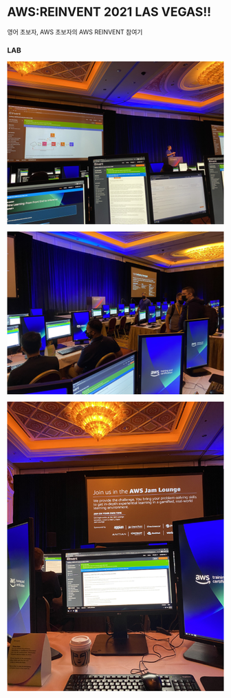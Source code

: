 # AWS:REINVENT 2021 LAS VEGAS!!
영어 초보자, AWS 초보자의 AWS REINVENT 참여기

<!-- 회사에 오래다니니까 미국도 보내주는 군요. 저의 수준이 미천하여 다른 사람에게 양보하려 했다가 일단 한번 경험해보자는 생각에 미국땅 한번 밟아 봤습니다.

AWS:REINVENT에 가서도 어려웠지만 가기전에 준비해야 할 것도 참 많았습니다.
ㅋㄹㄴ시국이다보니 준비해야 할 서류도 많았고, 무엇보다 제대로 즐기기 위해선 어떤 세션을 선택해서 들을 것이냐가 중요했습니다. 세션 선택시 가장 우선으로 생각했던것은 다음과 같습니다.
- 나의 영어레벨에 맞는가?
- 나의 AWS 수준에 맞는가?
- 현재 나의 업무에 어울리는가?

낮은 난이도의 개발자들이 발표하는 Lambda, serverless, mobile web 등등의 주제 위주로 즐찾을 하고 그중에 자리 예약이 가능한것은 예약도 꼭꼭 걸어두었습니다. -->

### LAB


![Alt text](/images/lab001.jpg)

![Alt text](/images/lab002.jpg)

![Alt text](/images/lab003.jpg)